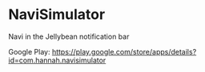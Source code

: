 NaviSimulator
=============

Navi in the Jellybean notification bar

Google Play: https://play.google.com/store/apps/details?id=com.hannah.navisimulator